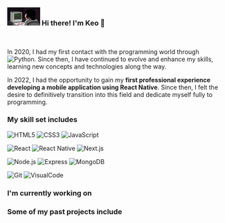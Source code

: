 ### <img src="giphy.gif" width="15%"> Hi there! I'm Keo 👋
<br/>

In 2020, I had my first contact with the programming world through ![Python](https://img.shields.io/badge/Python%20-%20white?style=flat&logo=python&logoColor=white&color=%233776AB). Since then, I have continued to evolve and enhance my skills, learning new concepts and technologies along the way.

In 2022, I had the opportunity to gain my **first professional experience developing a mobile application using React Native**. Since then, I felt the desire to definitively transition into this field and dedicate myself fully to programming.

### My skill set includes

![HTML5](https://img.shields.io/badge/HTML5%20-%20white?style=flat&logo=html5&logoColor=white&color=%23E34F26)
![CSS3](https://img.shields.io/badge/CSS3%20-%20white?style=flat&logo=css3&logoColor=white&color=%231572B6)
![JavaScript](https://img.shields.io/badge/JavaScript%20-%20black?style=flat&logo=javascript&logoColor=black&color=%23F7DF1E)

![React](https://img.shields.io/badge/React%20-%20white?style=flat&logo=react&logoColor=white&color=%2361DAFB)
![React Native](https://img.shields.io/badge/React%20Native%20-%20white?style=flat&logo=react&logoColor=white&color=%23191A1B)
![Next.js](https://img.shields.io/badge/Next.js%20-%20black?style=flat&logo=nextdotjs&logoColor=white&color=%23000000)

![Node.js](https://img.shields.io/badge/Node.js%20-%20white?style=flat&logo=nodedotjs&logoColor=white&color=%23339933)
![Express](https://img.shields.io/badge/Express%20-%20black?style=flat&logo=express&logoColor=white&color=%23000000)
![MongoDB](https://img.shields.io/badge/MongoDB%20-%20black?style=flat&logo=mongodb&logoColor=white&color=%2347A248)

![Git](https://img.shields.io/badge/Git%20-%20white?style=flat&logo=git&logoColor=white&color=%23F05032)
![VisualCode](https://img.shields.io/badge/VisualStudio%20-%20black?style=flat&logo=visualstudio&logoColor=white&color=%23512BD4)

### I'm currently working on

### Some of my past projects include

